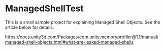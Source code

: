 # ManagedShellTest

This is a small sample project for explaining Managed Shell Objects. See the article below for details.

https://docs.unity3d.com/Packages/com.unity.memoryprofiler@1.1/manual/managed-shell-objects.html#what-are-leaked-managed-shells
